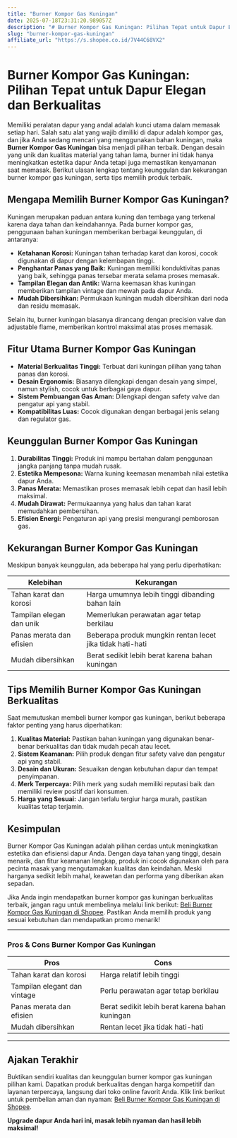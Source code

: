 ```yaml
---
title: "Burner Kompor Gas Kuningan"
date: 2025-07-18T23:31:20.989057Z
description: "# Burner Kompor Gas Kuningan: Pilihan Tepat untuk Dapur Elegan dan Berkualitas..."
slug: "burner-kompor-gas-kuningan"
affiliate_url: "https://s.shopee.co.id/7V44C68VX2"
---
```

# Burner Kompor Gas Kuningan: Pilihan Tepat untuk Dapur Elegan dan Berkualitas

Memiliki peralatan dapur yang andal adalah kunci utama dalam memasak setiap hari. Salah satu alat yang wajib dimiliki di dapur adalah kompor gas, dan jika Anda sedang mencari yang menggunakan bahan kuningan, maka **Burner Kompor Gas Kuningan** bisa menjadi pilihan terbaik. Dengan desain yang unik dan kualitas material yang tahan lama, burner ini tidak hanya meningkatkan estetika dapur Anda tetapi juga memastikan kenyamanan saat memasak. Berikut ulasan lengkap tentang keunggulan dan kekurangan burner kompor gas kuningan, serta tips memilih produk terbaik.

## Mengapa Memilih Burner Kompor Gas Kuningan?

Kuningan merupakan paduan antara kuning dan tembaga yang terkenal karena daya tahan dan keindahannya. Pada burner kompor gas, penggunaan bahan kuningan memberikan berbagai keunggulan, di antaranya:

- **Ketahanan Korosi:** Kuningan tahan terhadap karat dan korosi, cocok digunakan di dapur dengan kelembapan tinggi.
- **Penghantar Panas yang Baik:** Kuningan memiliki konduktivitas panas yang baik, sehingga panas tersebar merata selama proses memasak.
- **Tampilan Elegan dan Antik:** Warna keemasan khas kuningan memberikan tampilan vintage dan mewah pada dapur Anda.
- **Mudah Dibersihkan:** Permukaan kuningan mudah dibersihkan dari noda dan residu memasak.

Selain itu, burner kuningan biasanya dirancang dengan precision valve dan adjustable flame, memberikan kontrol maksimal atas proses memasak.

## Fitur Utama Burner Kompor Gas Kuningan

- **Material Berkualitas Tinggi:** Terbuat dari kuningan pilihan yang tahan panas dan korosi.
- **Desain Ergonomis:** Biasanya dilengkapi dengan desain yang simpel, namun stylish, cocok untuk berbagai gaya dapur.
- **Sistem Pembuangan Gas Aman:** Dilengkapi dengan safety valve dan pengatur api yang stabil.
- **Kompatibilitas Luas:** Cocok digunakan dengan berbagai jenis selang dan regulator gas.

## Keunggulan Burner Kompor Gas Kuningan

1. **Durabilitas Tinggi:** Produk ini mampu bertahan dalam penggunaan jangka panjang tanpa mudah rusak.
2. **Estetika Mempesona:** Warna kuning keemasan menambah nilai estetika dapur Anda.
3. **Panas Merata:** Memastikan proses memasak lebih cepat dan hasil lebih maksimal.
4. **Mudah Dirawat:** Permukaannya yang halus dan tahan karat memudahkan pembersihan.
5. **Efisien Energi:** Pengaturan api yang presisi mengurangi pemborosan gas.

## Kekurangan Burner Kompor Gas Kuningan

Meskipun banyak keunggulan, ada beberapa hal yang perlu diperhatikan:

| Kelebihan | Kekurangan |
|------------|-------------|
| Tahan karat dan korosi | Harga umumnya lebih tinggi dibanding bahan lain |
| Tampilan elegan dan unik | Memerlukan perawatan agar tetap berkilau |
| Panas merata dan efisien | Beberapa produk mungkin rentan lecet jika tidak hati-hati |
| Mudah dibersihkan | Berat sedikit lebih berat karena bahan kuningan |

## Tips Memilih Burner Kompor Gas Kuningan Berkualitas

Saat memutuskan membeli burner kompor gas kuningan, berikut beberapa faktor penting yang harus diperhatikan:

1. **Kualitas Material:** Pastikan bahan kuningan yang digunakan benar-benar berkualitas dan tidak mudah pecah atau lecet.
2. **Sistem Keamanan:** Pilih produk dengan fitur safety valve dan pengatur api yang stabil.
3. **Desain dan Ukuran:** Sesuaikan dengan kebutuhan dapur dan tempat penyimpanan.
4. **Merk Terpercaya:** Pilih merk yang sudah memiliki reputasi baik dan memiliki review positif dari konsumen.
5. **Harga yang Sesuai:** Jangan terlalu tergiur harga murah, pastikan kualitas tetap terjamin.

## Kesimpulan

Burner Kompor Gas Kuningan adalah pilihan cerdas untuk meningkatkan estetika dan efisiensi dapur Anda. Dengan daya tahan yang tinggi, desain menarik, dan fitur keamanan lengkap, produk ini cocok digunakan oleh para pecinta masak yang mengutamakan kualitas dan keindahan. Meski harganya sedikit lebih mahal, keawetan dan performa yang diberikan akan sepadan.

Jika Anda ingin mendapatkan burner kompor gas kuningan berkualitas terbaik, jangan ragu untuk membelinya melalui link berikut: [Beli Burner Kompor Gas Kuningan di Shopee](https://s.shopee.co.id/7V44C68VX2). Pastikan Anda memilih produk yang sesuai kebutuhan dan mendapatkan promo menarik!

---

### Pros & Cons Burner Kompor Gas Kuningan

| **Pros** | **Cons** |
|------------|--------------|
| Tahan karat dan korosi | Harga relatif lebih tinggi |
| Tampilan elegant dan vintage | Perlu perawatan agar tetap berkilau |
| Panas merata dan efisien | Berat sedikit lebih berat karena bahan kuningan |
| Mudah dibersihkan | Rentan lecet jika tidak hati-hati |

---

## Ajakan Terakhir

Buktikan sendiri kualitas dan keunggulan burner kompor gas kuningan pilihan kami. Dapatkan produk berkualitas dengan harga kompetitif dan layanan terpercaya, langsung dari toko online favorit Anda. Klik link berikut untuk pembelian aman dan nyaman: [Beli Burner Kompor Gas Kuningan di Shopee](https://s.shopee.co.id/7V44C68VX2).

**Upgrade dapur Anda hari ini, masak lebih nyaman dan hasil lebih maksimal!**